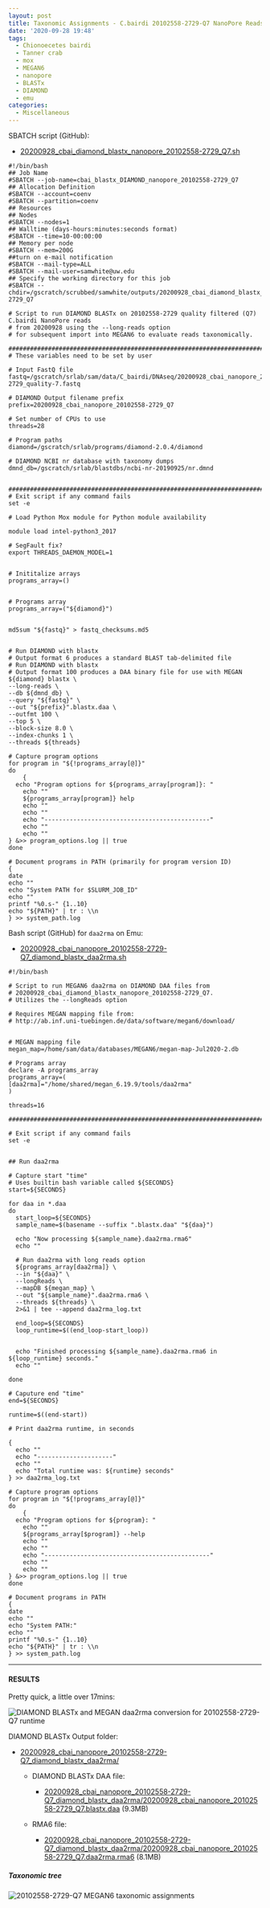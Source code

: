 ```yaml
---
layout: post
title: Taxonomic Assignments - C.bairdi 20102558-2729-Q7 NanoPore Reads Using DIAMOND BLASTx on Mox and MEGAN6 daa2rma on emu
date: '2020-09-28 19:48'
tags:
  - Chionoecetes bairdi
  - Tanner crab
  - mox
  - MEGAN6
  - nanopore
  - BLASTx
  - DIAMOND
  - emu
categories:
  - Miscellaneous
---
```



SBATCH script (GitHub):

- [20200928_cbai_diamond_blastx_nanopore_20102558-2729_Q7.sh](https://github.com/RobertsLab/sams-notebook/blob/master/sbatch_scripts/20200928_cbai_diamond_blastx_nanopore_20102558-2729_Q7.sh)


```shell
#!/bin/bash
## Job Name
#SBATCH --job-name=cbai_blastx_DIAMOND_nanopore_20102558-2729_Q7
## Allocation Definition
#SBATCH --account=coenv
#SBATCH --partition=coenv
## Resources
## Nodes
#SBATCH --nodes=1
## Walltime (days-hours:minutes:seconds format)
#SBATCH --time=10-00:00:00
## Memory per node
#SBATCH --mem=200G
##turn on e-mail notification
#SBATCH --mail-type=ALL
#SBATCH --mail-user=samwhite@uw.edu
## Specify the working directory for this job
#SBATCH --chdir=/gscratch/scrubbed/samwhite/outputs/20200928_cbai_diamond_blastx_nanopore_20102558-2729_Q7

# Script to run DIAMOND BLASTx on 20102558-2729 quality filtered (Q7) C.bairdi NanoPore reads
# from 20200928 using the --long-reads option
# for subsequent import into MEGAN6 to evaluate reads taxonomically.

###################################################################################
# These variables need to be set by user

# Input FastQ file
fastq=/gscratch/srlab/sam/data/C_bairdi/DNAseq/20200928_cbai_nanopore_20102558-2729_quality-7.fastq

# DIAMOND Output filename prefix
prefix=20200928_cbai_nanopore_20102558-2729_Q7

# Set number of CPUs to use
threads=28

# Program paths
diamond=/gscratch/srlab/programs/diamond-2.0.4/diamond

# DIAMOND NCBI nr database with taxonomy dumps
dmnd_db=/gscratch/srlab/blastdbs/ncbi-nr-20190925/nr.dmnd


###################################################################################
# Exit script if any command fails
set -e

# Load Python Mox module for Python module availability

module load intel-python3_2017

# SegFault fix?
export THREADS_DAEMON_MODEL=1


# Inititalize arrays
programs_array=()


# Programs array
programs_array=("${diamond}")


md5sum "${fastq}" > fastq_checksums.md5


# Run DIAMOND with blastx
# Output format 6 produces a standard BLAST tab-delimited file
# Run DIAMOND with blastx
# Output format 100 produces a DAA binary file for use with MEGAN
${diamond} blastx \
--long-reads \
--db ${dmnd_db} \
--query "${fastq}" \
--out "${prefix}".blastx.daa \
--outfmt 100 \
--top 5 \
--block-size 8.0 \
--index-chunks 1 \
--threads ${threads}

# Capture program options
for program in "${!programs_array[@]}"
do
	{
  echo "Program options for ${programs_array[program]}: "
	echo ""
	${programs_array[program]} help
	echo ""
	echo ""
	echo "----------------------------------------------"
	echo ""
	echo ""
} &>> program_options.log || true
done

# Document programs in PATH (primarily for program version ID)
{
date
echo ""
echo "System PATH for $SLURM_JOB_ID"
echo ""
printf "%0.s-" {1..10}
echo "${PATH}" | tr : \\n
} >> system_path.log
```

Bash script (GitHub) for `daa2rma` on Emu:

- [20200928_cbai_nanopore_20102558-2729-Q7_diamond_blastx_daa2rma.sh](https://github.com/RobertsLab/sams-notebook/blob/master/bash_scripts/20200928_cbai_nanopore_20102558-2729-Q7_diamond_blastx_daa2rma.sh)

```shell
#!/bin/bash

# Script to run MEGAN6 daa2rma on DIAMOND DAA files from
# 20200928_cbai_diamond_blastx_nanopore_20102558-2729_Q7.
# Utilizes the --longReads option

# Requires MEGAN mapping file from:
# http://ab.inf.uni-tuebingen.de/data/software/megan6/download/


# MEGAN mapping file
megan_map=/home/sam/data/databases/MEGAN6/megan-map-Jul2020-2.db

# Programs array
declare -A programs_array
programs_array=(
[daa2rma]="/home/shared/megan_6.19.9/tools/daa2rma"
)

threads=16

#########################################################################

# Exit script if any command fails
set -e


## Run daa2rma

# Capture start "time"
# Uses builtin bash variable called ${SECONDS}
start=${SECONDS}

for daa in *.daa
do
  start_loop=${SECONDS}
  sample_name=$(basename --suffix ".blastx.daa" "${daa}")

  echo "Now processing ${sample_name}.daa2rma.rma6"
  echo ""

  # Run daa2rma with long reads option
  ${programs_array[daa2rma]} \
  --in "${daa}" \
  --longReads \
  --mapDB ${megan_map} \
  --out "${sample_name}".daa2rma.rma6 \
  --threads ${threads} \
  2>&1 | tee --append daa2rma_log.txt

  end_loop=${SECONDS}
  loop_runtime=$((end_loop-start_loop))


  echo "Finished processing ${sample_name}.daa2rma.rma6 in ${loop_runtime} seconds."
  echo ""

done

# Caputure end "time"
end=${SECONDS}

runtime=$((end-start))

# Print daa2rma runtime, in seconds

{
  echo ""
  echo "---------------------"
  echo ""
  echo "Total runtime was: ${runtime} seconds"
} >> daa2rma_log.txt

# Capture program options
for program in "${!programs_array[@]}"
do
	{
  echo "Program options for ${program}: "
	echo ""
	${programs_array[$program]} --help
	echo ""
	echo ""
	echo "----------------------------------------------"
	echo ""
	echo ""
} &>> program_options.log || true
done

# Document programs in PATH
{
date
echo ""
echo "System PATH:"
echo ""
printf "%0.s-" {1..10}
echo "${PATH}" | tr : \\n
} >> system_path.log
```

---

#### RESULTS

Pretty quick, a little over 17mins:

![DIAMOND BLASTx and MEGAN daa2rma conversion for 20102558-2729-Q7 runtime](https://github.com/RobertsLab/sams-notebook/blob/master/images/screencaps/20200928_cbai_diamond_blastx_nanopore_20102558-2729_Q7_runtime.png?raw=true)

DIAMOND BLASTx Output folder:

- [20200928_cbai_nanopore_20102558-2729-Q7_diamond_blastx_daa2rma/](https://gannet.fish.washington.edu/Atumefaciens/20200928_cbai_nanopore_20102558-2729-Q7_diamond_blastx_daa2rma/)

  - DIAMOND BLASTx DAA file:

    - [20200928_cbai_nanopore_20102558-2729-Q7_diamond_blastx_daa2rma/20200928_cbai_nanopore_20102558-2729_Q7.blastx.daa](https://gannet.fish.washington.edu/Atumefaciens/20200928_cbai_nanopore_20102558-2729-Q7_diamond_blastx_daa2rma/20200928_cbai_nanopore_20102558-2729_Q7.blastx.daa) (9.3MB)

  - RMA6 file:

    - [20200928_cbai_nanopore_20102558-2729-Q7_diamond_blastx_daa2rma/20200928_cbai_nanopore_20102558-2729_Q7.daa2rma.rma6](https://gannet.fish.washington.edu/Atumefaciens/20200928_cbai_nanopore_20102558-2729-Q7_diamond_blastx_daa2rma/20200928_cbai_nanopore_20102558-2729_Q7.daa2rma.rma6) (8.1MB)


##### Taxonomic tree

![20102558-2729-Q7 MEGAN6 taxonomic assignments](https://github.com/RobertsLab/sams-notebook/blob/master/images/screencaps/20200928_cbai_nanopore_20102558-2729-Q7_diamond_blastx_daa2rma_megan-taxonomic-tree.png?raw=true)
